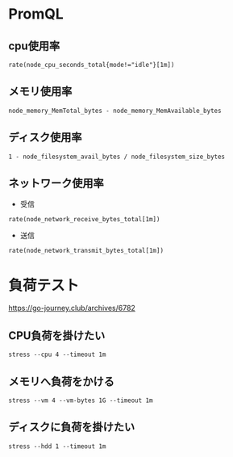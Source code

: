 # PromQL

## cpu使用率
```
rate(node_cpu_seconds_total{mode!="idle"}[1m])
```

## メモリ使用率
```
node_memory_MemTotal_bytes - node_memory_MemAvailable_bytes
```

## ディスク使用率
```
1 - node_filesystem_avail_bytes / node_filesystem_size_bytes
```

## ネットワーク使用率

- 受信
```
rate(node_network_receive_bytes_total[1m])
```

- 送信
```
rate(node_network_transmit_bytes_total[1m])
```

# 負荷テスト
https://go-journey.club/archives/6782

## CPU負荷を掛けたい
```
stress --cpu 4 --timeout 1m
```

## メモリへ負荷をかける
```
stress --vm 4 --vm-bytes 1G --timeout 1m
```

## ディスクに負荷を掛けたい
```
stress --hdd 1 --timeout 1m
```
